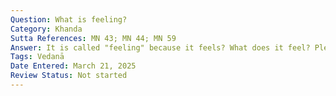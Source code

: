 ```yaml
---
Question: What is feeling?
Category: Khanda
Sutta References: MN 43; MN 44; MN 59
Answer: It is called "feeling" because it feels? What does it feel? Pleasure, pain, and neither-pleasure-nor-pain. What is pleasure?
Tags: Vedanā
Date Entered: March 21, 2025
Review Status: Not started
---
```

